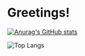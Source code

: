 # Greetings!

[![Anurag's GitHub stats](https://github-readme-stats.vercel.app/api?username=pouyasonej&show_icons=true&theme=synthwave)](https://github.com/pouyasonej/github-readme-stats)

![Top Langs](https://github-readme-stats.vercel.app/api/top-langs/?username=pouyasonej&layout=compact)
